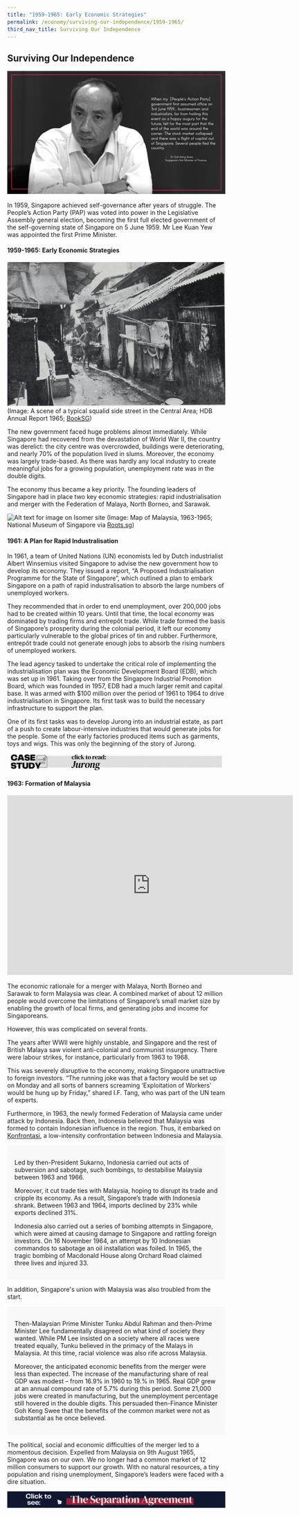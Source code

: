 ```yaml
---
title: "1959-1965: Early Economic Strategies"
permalink: /economy/surviving-our-independence/1959-1965/
third_nav_title: Surviving Our Independence
---
```

## Surviving Our Independence
![Alt text for image on Isomer site](/images/economy/Screenshot%202020-10-19.png)

In 1959, Singapore achieved self-governance after years of struggle. The People’s Action Party (PAP) was voted into power in the Legislative Assembly general election, becoming the first full elected government of the self-governing state of Singapore on 5 June 1959. Mr Lee Kuan Yew was appointed the first Prime Minister.

#### 1959-1965: Early Economic Strategies
![Alt text for image on Isomer site](/images/economy/Screenshot%202020-10-28.png)
(Image: A scene of a typical squalid side street in the Central Area; HDB Annual Report 1965; [BookSG](https://eresources.nlb.gov.sg/printheritage/detail/daa435c7-799e-4a0c-9ee4-376a31ab9f4a.aspx))

The new government faced huge problems almost immediately. While Singapore had recovered from the devastation of World War II, the country was derelict: the city centre was overcrowded, buildings were deteriorating, and nearly 70% of the population lived in slums. Moreover, the economy was largely trade-based. As there was hardly any local industry to create meaningful jobs for a growing population, unemployment rate was in the double digits.

The economy thus became a key priority. The founding leaders of Singapore had in place two key economic strategies: rapid industrialisation and merger with the Federation of Malaya, North Borneo, and Sarawak.

![Alt text for image on Isomer site](/images/economy/1320585.jpg)
(Image: Map of Malaysia, 1963-1965; National Museum of Singapore via [Roots.sg](https://www.roots.gov.sg/Collection-Landing/listing/1320585))

#### 1961: A Plan for Rapid Industralisation

In 1961, a team of United Nations (UN) economists led by Dutch industrialist Albert Winsemius visited Singapore to advise the new government how to develop its economy. They issued a report, “A Proposed Industrialisation Programme for the State of Singapore”, which outlined a plan to embark Singapore on a path of rapid industralisation to absorb the large numbers of unemployed workers.

They recommended that in order to end unemployment, over 200,000 jobs had to be created within 10 years. Until that time, the local economy was dominated by trading firms and entrepôt trade. While trade formed the basis of Singapore’s prosperity during the colonial period, it left our economy particularly vulnerable to the global prices of tin and rubber. Furthermore, entrepôt trade could not generate enough jobs to absorb the rising numbers of unemployed workers.

The lead agency tasked to undertake the critical role of implementing the industrialisation plan was the Economic Development Board (EDB), which was set up in 1961. Taking over from the Singapore Industrial Promotion Board, which was founded in 1957, EDB had a much larger remit and capital base. It was armed with $100 million over the period of 1961 to 1964 to drive industrialisation in Singapore. Its first task was to build the necessary infrastructure to support the plan.

One of its first tasks was to develop Jurong into an industrial estate, as part of a push to create labour-intensive industries that would generate jobs for the people. Some of the early factories produced items such as garments, toys and wigs. This was only the beginning of the story of Jurong.

[![Alt text for image on Isomer site](/images/economy/Case%20Study_Jurong.gif)](/economy/digging-deeper-case-studies/jurong1)


#### 1963: Formation of Malaysia

<iframe width="660" height="415" src="https://www.youtube.com/embed/WjkrBKuN6CY" title="YouTube video player" frameborder="0" allow="accelerometer; autoplay; clipboard-write; encrypted-media; gyroscope; picture-in-picture" allowfullscreen></iframe>

The economic rationale for a merger with Malaya, North Borneo and Sarawak to form Malaysia was clear. A combined market of about 12 million people would overcome the limitations of Singapore’s small market size by enabling the growth of local firms, and generating jobs and income for Singaporeans.

However, this was complicated on several fronts.

The years after WWII were highly unstable, and Singapore and the rest of British Malaya saw violent anti-colonial and communist insurgency. There were labour strikes, for instance, particularly from 1963 to 1968.
 
This was severely disruptive to the economy, making Singapore unattractive to foreign investors. “The running joke was that a factory would be set up on Monday and all sorts of banners screaming ‘Exploitation of Workers’ would be hung up by Friday,” shared I.F. Tang, who was part of the UN team of experts.

Furthermore, in 1963, the newly formed Federation of Malaysia came under attack by Indonesia. Back then, Indonesia believed that Malaysia was formed to contain Indonesian influence in the region. Thus, it embarked on [Konfrontasi](https://eresources.nlb.gov.sg/history/events/126b6b07-f796-4b4c-b658-938001e3213e), a low-intensity confrontation between Indonesia and Malaysia. 

<div style="border:0px solid #0505f8;background-color:#f8f8f8;padding:1.2em;">

<p>Led by then-President Sukarno, Indonesia carried out acts of subversion and sabotage, such bombings, to destabilise Malaysia between 1963 and 1966. </p>
	
<p>Moreover, it cut trade ties with Malaysia, hoping to disrupt its trade and cripple its economy. As a result, Singapore’s trade with Indonesia shrank. Between 1963 and 1964, imports declined by 23% while exports declined 31%. </p>
	
<p>Indonesia also carried out a series of bombing attempts in Singapore, which were aimed at causing damage to Singapore and rattling foreign investors. On 16 November 1964, an attempt by 10 Indonesian commandos to sabotage an oil installation was foiled. In 1965, the tragic bombing of Macdonald House along Orchard Road claimed three lives and injured 33.</p>
</div>

In addition, Singapore's union with Malaysia was also troubled from the start.

<div style="border:0px solid #0505f8;background-color:#f8f8f8;padding:1.2em;">

<p> Then-Malaysian Prime Minister Tunku Abdul Rahman and then-Prime Minister Lee fundamentally disagreed on what kind of society they wanted. While PM Lee insisted on a society where all races were treated equally, Tunku believed in the primacy of the Malays in Malaysia. At this time, racial violence was also rife across Malaysia.</p>

<p>Moreover, the anticipated economic benefits from the merger were less than expected. The increase of the manufacturing share of real GDP was modest – from 16.9% in 1960 to 19.% in 1965. Real GDP grew at an annual compound rate of 5.7% during this period. Some 21,000 jobs were created in manufacturing, but the unemployment percentage still hovered in the double digits. This persuaded then-Finance Minister Goh Keng Swee that the benefits of the common market were not as substantial as he once believed.</p>
</div>

The political, social and economic difficulties of the merger led to a momentous decision. Expelled from Malaysia on 9th August 1965, Singapore was on our own. We no longer had a common market of 12 million consumers to support our growth. With no natural resources, a tiny population and rising unemployment, Singapore’s leaders were faced with a dire situation.

![Alt text for image on Isomer site](/images/More_Separation%20Agreement.gif)